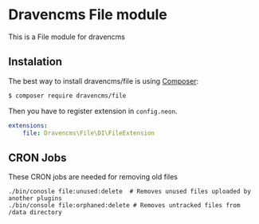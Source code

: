 # Dravencms File module

This is a File module for dravencms

## Instalation

The best way to install dravencms/file is using  [Composer](http://getcomposer.org/):


```sh
$ composer require dravencms/file
```

Then you have to register extension in `config.neon`.

```yaml
extensions:
	file: Dravencms\File\DI\FileExtension
```

## CRON Jobs
These CRON jobs are needed for removing old files

```
./bin/conosle file:unused:delete  # Removes unused files uploaded by another plugins
./bin/console file:orphaned:delete # Removes untracked files from /data directory
```
